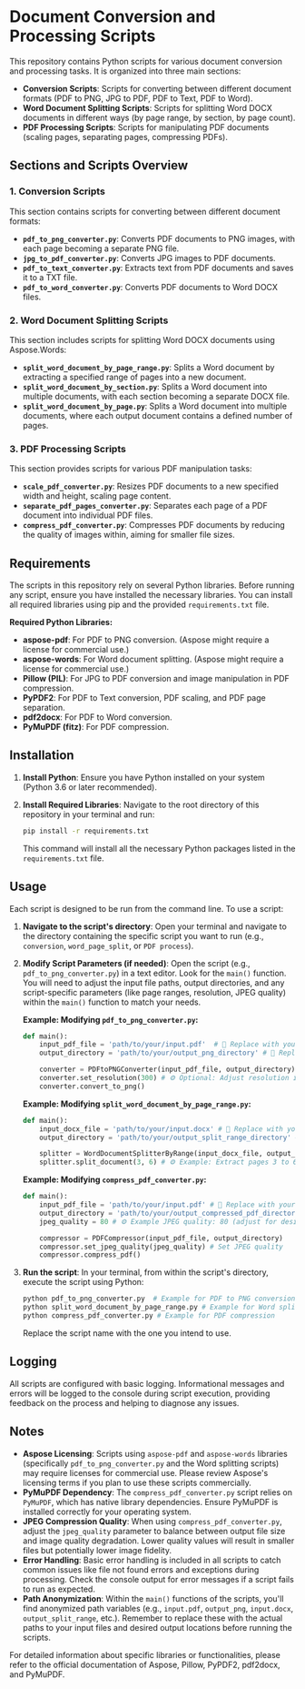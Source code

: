 # Document Conversion and Processing Scripts

This repository contains Python scripts for various document conversion and processing tasks. It is organized into three main sections:

*   **Conversion Scripts**:  Scripts for converting between different document formats (PDF to PNG, JPG to PDF, PDF to Text, PDF to Word).
*   **Word Document Splitting Scripts**: Scripts for splitting Word DOCX documents in different ways (by page range, by section, by page count).
*   **PDF Processing Scripts**: Scripts for manipulating PDF documents (scaling pages, separating pages, compressing PDFs).

## Sections and Scripts Overview

### 1. Conversion Scripts

This section contains scripts for converting between different document formats:

*   **`pdf_to_png_converter.py`**: Converts PDF documents to PNG images, with each page becoming a separate PNG file.
*   **`jpg_to_pdf_converter.py`**: Converts JPG images to PDF documents.
*   **`pdf_to_text_converter.py`**: Extracts text from PDF documents and saves it to a TXT file.
*   **`pdf_to_word_converter.py`**: Converts PDF documents to Word DOCX files.

### 2. Word Document Splitting Scripts

This section includes scripts for splitting Word DOCX documents using Aspose.Words:

*   **`split_word_document_by_page_range.py`**: Splits a Word document by extracting a specified range of pages into a new document.
*   **`split_word_document_by_section.py`**: Splits a Word document into multiple documents, with each section becoming a separate DOCX file.
*   **`split_word_document_by_page.py`**: Splits a Word document into multiple documents, where each output document contains a defined number of pages.

### 3. PDF Processing Scripts

This section provides scripts for various PDF manipulation tasks:

*   **`scale_pdf_converter.py`**: Resizes PDF documents to a new specified width and height, scaling page content.
*   **`separate_pdf_pages_converter.py`**: Separates each page of a PDF document into individual PDF files.
*   **`compress_pdf_converter.py`**: Compresses PDF documents by reducing the quality of images within, aiming for smaller file sizes.

## Requirements

The scripts in this repository rely on several Python libraries. Before running any script, ensure you have installed the necessary libraries. You can install all required libraries using pip and the provided `requirements.txt` file.

**Required Python Libraries:**

*   **aspose-pdf**: For PDF to PNG conversion. (Aspose might require a license for commercial use.)
*   **aspose-words**: For Word document splitting. (Aspose might require a license for commercial use.)
*   **Pillow (PIL)**: For JPG to PDF conversion and image manipulation in PDF compression.
*   **PyPDF2**: For PDF to Text conversion, PDF scaling, and PDF page separation.
*   **pdf2docx**: For PDF to Word conversion.
*   **PyMuPDF (fitz)**: For PDF compression.

## Installation

1.  **Install Python**: Ensure you have Python installed on your system (Python 3.6 or later recommended).
2.  **Install Required Libraries**: Navigate to the root directory of this repository in your terminal and run:

    ```bash
    pip install -r requirements.txt
    ```

    This command will install all the necessary Python packages listed in the `requirements.txt` file.

## Usage

Each script is designed to be run from the command line. To use a script:

1.  **Navigate to the script's directory**: Open your terminal and navigate to the directory containing the specific script you want to run (e.g., `conversion`, `word_page_split`, or `PDF process`).

2.  **Modify Script Parameters (if needed)**: Open the script (e.g., `pdf_to_png_converter.py`) in a text editor. Look for the `main()` function.  You will need to adjust the input file paths, output directories, and any script-specific parameters (like page ranges, resolution, JPEG quality) within the `main()` function to match your needs.

    **Example: Modifying `pdf_to_png_converter.py`:**

    ```python
    def main():
        input_pdf_file = 'path/to/your/input.pdf'  # 📝 Replace with your input PDF file path
        output_directory = 'path/to/your/output_png_directory' # 📝 Replace with your desired output directory

        converter = PDFtoPNGConverter(input_pdf_file, output_directory)
        converter.set_resolution(300) # ⚙️ Optional: Adjust resolution if needed
        converter.convert_to_png()
    ```

    **Example: Modifying `split_word_document_by_page_range.py`:**

    ```python
    def main():
        input_docx_file = 'path/to/your/input.docx' # 📝 Replace with your input DOCX file path
        output_directory = 'path/to/your/output_split_range_directory' # 📝 Replace with your output directory

        splitter = WordDocumentSplitterByRange(input_docx_file, output_directory)
        splitter.split_document(3, 6) # ⚙️ Example: Extract pages 3 to 6. Adjust page numbers as needed.
    ```

    **Example: Modifying `compress_pdf_converter.py`:**

    ```python
    def main():
        input_pdf_file = 'path/to/your/input.pdf' # 📝 Replace with your input PDF file path
        output_directory = 'path/to/your/output_compressed_pdf_directory' # 📝 Replace with your output directory
        jpeg_quality = 80 # ⚙️ Example JPEG quality: 80 (adjust for desired compression/quality)

        compressor = PDFCompressor(input_pdf_file, output_directory)
        compressor.set_jpeg_quality(jpeg_quality) # Set JPEG quality
        compressor.compress_pdf()
    ```

3.  **Run the script**: In your terminal, from within the script's directory, execute the script using Python:

    ```bash
    python pdf_to_png_converter.py  # Example for PDF to PNG conversion
    python split_word_document_by_page_range.py # Example for Word splitting
    python compress_pdf_converter.py # Example for PDF compression
    ```

    Replace the script name with the one you intend to use.

## Logging

All scripts are configured with basic logging. Informational messages and errors will be logged to the console during script execution, providing feedback on the process and helping to diagnose any issues.

## Notes

*   **Aspose Licensing**: Scripts using `aspose-pdf` and `aspose-words` libraries (specifically `pdf_to_png_converter.py` and the Word splitting scripts) may require licenses for commercial use. Please review Aspose's licensing terms if you plan to use these scripts commercially.
*   **PyMuPDF Dependency**: The `compress_pdf_converter.py` script relies on `PyMuPDF`, which has native library dependencies. Ensure PyMuPDF is installed correctly for your operating system.
*   **JPEG Compression Quality**: When using `compress_pdf_converter.py`, adjust the `jpeg_quality` parameter to balance between output file size and image quality degradation. Lower quality values will result in smaller files but potentially lower image fidelity.
*   **Error Handling**: Basic error handling is included in all scripts to catch common issues like file not found errors and exceptions during processing. Check the console output for error messages if a script fails to run as expected.
*   **Path Anonymization**:  Within the `main()` functions of the scripts, you'll find anonymized path variables (e.g., `input.pdf`, `output_png`, `input.docx`, `output_split_range`, etc.). Remember to replace these with the actual paths to your input files and desired output locations before running the scripts.

For detailed information about specific libraries or functionalities, please refer to the official documentation of Aspose, Pillow, PyPDF2, pdf2docx, and PyMuPDF.